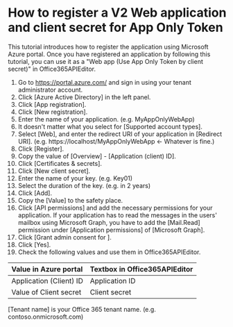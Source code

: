 # How to register a V2 Web application and client secret for App Only Token

This tutorial introduces how to register the application using Microsoft Azure portal. Once you have registered an application by following this tutorial, you can use it as a "Web app (Use App Only Token by client secret)" in Office365APIEditor.

1. Go to https://portal.azure.com/ and sign in using your tenant administrator account.
2. Click [Azure Active Directory] in the left panel.
3. Click [App registration].
4. Click [New registration].
5. Enter the name of your application. (e.g. MyAppOnlyWebApp)
6. It doesn't matter what you select for [Supported account types].
7. Select [Web], and enter the redirect URI of your application in [Redirect URI]. (e.g. https&#58;<span></span>//localhost/MyAppOnlyWebApp <- Whatever is fine.)
8. Click [Register].
9. Copy the value of [Overview] - [Application (client) ID].
10. Click [Certificates & secrets].
11. Click [New client secret].
12. Enter the name of your key. (e.g. Key01)
13. Select the duration of the key. (e.g. in 2 years)
14. Click [Add].
15. Copy the [Value] to the safety place.
16. Click [API permissions] and add the necessary permissions for your application. If your application has to read the messages in the users' mailbox using Microsoft Graph, you have to add the [Mail.Read] permission under [Application permissions] of [Microsoft Graph].
17. Click [Grant admin consent for <Your tenant name>].
18. Click [Yes].
19. Check the following values and use them in Office365APIEditor.

  | Value in Azure portal  | Textbox in Office365APIEditor |  
  |:-----------------------|-------------------------------|  
  |Application (Client) ID |Application ID                 |  
  |Value of Client secret  |Client secret                  |  

  [Tenant name] is your Office 365 tenant name. (e.g. contoso.onmicrosoft.com)  